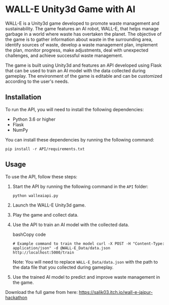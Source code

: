 WALL-E Unity3d Game with AI
===========================

WALL-E is a Unity3d game developed to promote waste management and sustainability. The game features an AI robot, WALL-E, that helps manage garbage in a world where waste has overtaken the planet. The objective of the game is to gather information about waste in the surrounding area, identify sources of waste, develop a waste management plan, implement the plan, monitor progress, make adjustments, deal with unexpected challenges, and achieve successful waste management.

The game is built using Unity3d and features an API developed using Flask that can be used to train an AI model with the data collected during gameplay. The environment of the game is editable and can be customized according to the user's needs.

Installation
------------

To run the API, you will need to install the following dependencies:

-   Python 3.6 or higher
-   Flask
-   NumPy

You can install these dependencies by running the following command:

`pip install -r API/requirements.txt`

Usage
-----

To use the API, follow these steps:

1.  Start the API by running the following command in the `API` folder:


    `python walleaiapi.py`

2.  Launch the WALL-E Unity3d game.

3.  Play the game and collect data.

4.  Use the API to train an AI model with the collected data.

    bashCopy code

    `# Example command to train the model
    curl -X POST -H "Content-Type: application/json" -d @WALL-E_Data/data.json http://localhost:5000/train`

    Note: You will need to replace `WALL-E_Data/data.json` with the path to the data file that you collected during gameplay.

5.  Use the trained AI model to predict and improve waste management in the game.




Download the full game from here: https://salik03.itch.io/wall-e-jaipur-hackathon
